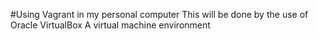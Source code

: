 #Using Vagrant in my personal computer
This will be done by the use of Oracle VirtualBox
A virtual machine environment
